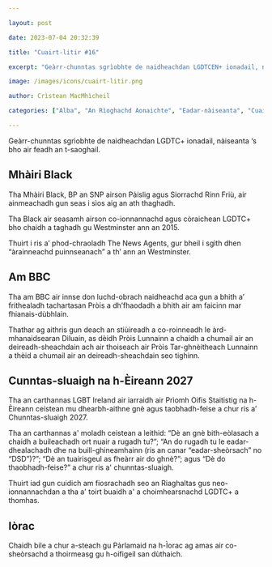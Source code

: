 ```yaml
---

layout: post

date: 2023-07-04 20:32:39

title: "Cuairt-litir #16"

excerpt: "Geàrr-chunntas sgrìobhte de naidheachdan LGDTCEN+ ionadail, nàiseanta ‘s bho air feadh an t-saoghail."

image: /images/icons/cuairt-litir.png

author: Crìstean MacMhìcheil

categories: ["Alba", "An Rìoghachd Aonaichte", "Eadar-nàiseanta", "Cuairt-litir", "Èirinn", "Lagh", "Poileataigs", "Pròis"]

---
```


Geàrr-chunntas sgrìobhte de naidheachdan LGDTC+ ionadail, nàiseanta ‘s bho air feadh an t-saoghail.

## Mhàiri Black

Tha Mhàiri Black, BP an SNP airson Pàislig agus Siorrachd Rinn Friù, air ainmeachadh gun seas i sìos aig an ath thaghadh.

Tha Black air seasamh airson co-ionnannachd agus còraichean LGDTC+ bho chaidh a taghadh gu Westminster ann an 2015.

Thuirt i ris a’ phod-chraoladh The News Agents, gur bheil i sgìth dhen “àrainneachd puinnseanach” a th’ ann an Westminster.

## Am BBC

Tha am BBC air innse don luchd-obrach naidheachd aca gun a bhith a’ frithealadh tachartasan Pròis a dh’fhaodadh a bhith air am faicinn mar fhianais-dùbhlain.

Thathar ag aithris gun deach an stiùireadh a co-roinneadh le àrd-mhanaidsearan Diluain, as dèidh Pròis Lunnainn a chaidh a chumail air an deireadh-sheachdain ach air thoiseach air Pròìs Tar-ghnèitheach Lunnainn a thèid a chumail air an deireadh-sheachdain seo tighinn.

## Cunntas-sluaigh na h-Èireann 2027

Tha an carthannas LGBT Ireland air iarraidh air Prìomh Oifis Staitistig na h-Èireann ceistean mu dhearbh-aithne gnè agus taobhadh-feise a chur ris a’ Chunntas-sluaigh 2027.

Tha an carthannas a' moladh ceistean a leithid: “Dè an gnè bith-eòlasach a chaidh a buileachadh ort nuair a rugadh tu?”; “An do rugadh tu le eadar-dhealachadh dhe na buill-ghineamhainn (ris an canar “eadar-sheòrsach” no “DSD”)?”; “Dè an tuairisgeul as fheàrr air do ghnè?”; agus “Dè do thaobhadh-feise?” a chur ris a' chunntas-sluaigh.

Thuirt iad gun cuidich am fiosrachadh seo an Riaghaltas gus neo-ionnannachdan a tha a' toirt buaidh a' a choimhearsnachd LGDTC+ a thomhas.

## Iòrac

Chaidh bile a chur a-steach gu Pàrlamaid na h-Ìorac ag amas air co-sheòrsachd a thoirmeasg gu h-oifigeil san dùthaich.
